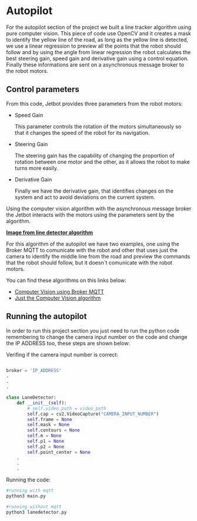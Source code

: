 # Autopilot

For the autopilot section of the project we built a line tracker algorithm using pure computer vision. This piece of code use OpenCV and it creates a mask to identify the yellow line of the road, as long as the yellow line is detected, we use a linear regression to preview all the points that the robot should follow and by using the angle from linear regression the robot calculates the best steering gain, speed gain and derivative gain using a control equation. Finally these informations are sent on a asynchronous message broker to the robot motors.

## Control parameters

From this code, Jetbot provides three parameters from the robot motors: 

- Speed Gain 

    This parameter controls the rotation of the motors simultaneously so that it changes the speed of the robot for its navigation.

- Steering Gain

    The steering gain has the capability of changing the proportion of rotation between one motor and the other, as it allows the robot to make turns more easily.

- Derivative Gain

    Finally we have the derivative gain, that identifies changes on the system and act to avoid deviations on the current system.

Using the computer vision algorithm with the asynchronous message broker the Jetbot interacts with the motors using the parameters sent by the algorithm. 

**[Image from line detector algorithm]()**

For this algorithm of the autopilot we have two examples, one using the Broker MQTT to comunicate with the robot and other that uses just the camera to identify the middle line from the road and preview the commands that the robot should follow, but it doesn`t comunicate with the robot motors.

You can find these algorithms on this links below:

- [Computer Vision using Broker MQTT]("https://github.com/pfeinsper/NVIDIA/blob/main/mqtt/main.py")
- [Just the Computer Vision algorithm]("https://github.com/pfeinsper/NVIDIA/blob/main/mqtt/lanedetector.py")

## Running the autopilot

In order to run this project section you just need to run the python code remembering to change the camera input number on the code and change the IP ADDRESS too, these steps are shown below:

Verifing if the camera input number is correct:

```python

broker = 'IP_ADDRESS'
.
.
.

class LaneDetector:
    def __init__(self):
        # self.video_path = video_path
        self.cap = cv2.VideoCapture("CAMERA_INPUT_NUMBER")
        self.frame = None
        self.mask = None
        self.contours = None
        self.m = None
        self.p1 = None
        self.p2 = None
        self.point_center = None 
    .
    .
    .
```

Running the code:

```bash
#running with mqtt
python3 main.py

#running without mqtt
python3 lanedetector.py
```